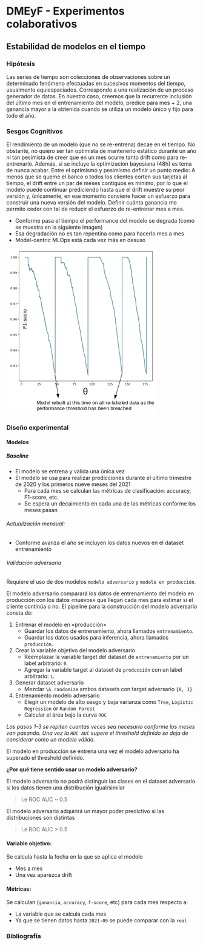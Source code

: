 # DMEyF - Experimentos colaborativos

## Estabilidad de modelos en el tiempo

### Hipótesis
Las series de tiempo son colecciones de observaciones sobre un determinado fenómeno efectuadas en sucesivos momentos del tiempo, usualmente equiespaciados.
Corresponde a una realización de un proceso generador de datos.  En nuestro caso, creemos que la recurrente inclusión del último mes en el entrenamiento del modelo, predice para mes + 2, una ganancia mayor a la obtenida cuando se utiliza un modelo único y fijo para todo el año.

### Sesgos Cognitivos
El rendimiento de un modelo (que no se re-entrena) decae en el tiempo. No obstante, no quiero ser tan optimista de mantenerlo estático durante un año ni tan pesimista de creer que en un mes ocurre tanto drift como para re-entrenarlo. Además, si se incluye la optimización bayesiana (48h) es tema de nunca acabar. Entre el optimismo y pesimismo definir un punto medio:
A menos que se queme el banco o todos los clientes corten sus tarjetas al tiempo, el drift entre un par de meses contiguos es mínimo, por lo que el modelo puede continuar prediciendo hasta que el drift muestre su peor versión y, únicamente, en ese momento conviene hacer un esfuerzo para construir una nueva versión del modelo. Definir cuánta ganancia me permito ceder con tal de reducir el esfuerzo de re-entrenar mes a mes.

- Conforme pasa el tiempo el performance del modelo se degrada (como se muestra en la siguiente imagen) 
- Esa degradación no es tan repentina como para hacerlo mes a mes
- Model-centric MLOps está cada vez más en desuso

![Model decay](img/cd-performance.webp)

### Diseño experimental

#### Modelos

##### Baseline
- El modelo se entrena y valida una única vez
- El modelo se usa para realizar predicciones durante el último trimestre de 2020 y los primeros nueve meses del 2021
  - Para cada mes se calculan las métricas de clasificación: accuracy, F1-score, etc.
  - Se espera un decaimiento en cada una de las métricas conforme los meses pasan


###### Actualización mensual:
- Conforme avanza el año se incluyen los datos nuevos en el dataset entrenamiento

###### Validación adversaria
Requiere el uso de dos modelos `modelo adversario` y `modelo en producción`.

El modelo adversario comparará los datos de entrenamiento del modelo en producción con los datos «nuevos» que llegan cada mes para estimar si el cliente continúa o no. El pipeline para la construcción del modelo adversario consta de:
1. Entrenar el modelo en «producción»
   - Guardar los datos de entrenamiento, ahora llamados `entrenamiento`.
   - Guardar los datos usados para inferencia, ahora llamados `producción`.
2. Crear la variable objetivo del modelo adversario
   - Reemplazar la variable target del dataset de `entrenamiento` por un label arbitrario: `0`.
   - Agregar la variable target al dataset de `producción` con un label arbitrario: `1`.
3. Generar dataset adversario
   - Mezclar `\& randomize` ambos datasets con target adversario `{0, 1}`
4. Entrenamiento modelo adversario
   - Elegir un modelo de alto sesgo y baja varianza como `Tree`, `Logistic Regression` or `Random Forest`
   - Calcular el área bajo la curva `ROC`

_Los pasos 1-3 se repiten cuantas veces sea necesario conforme los meses van pasando. Una vez la `ROC AUC` supere el threshold definido se deja de considerar como un modelo válido._

El modelo en producción se entrena una vez el modelo adversario ha superado el threshold definido.

**¿Por qué tiene sentido usar un modelo adversario?**

El modelo adversario no podrá distinguir las clases en el dataset adversario si los datos tienen una distribución igual/similar 

> i.e ROC AUC ~ 0.5

El modelo adversario adquirirá un mayor poder predictivo si las distribuciones son distintas 

> i.e ROC AUC > 0.5

#### Variable objetivo:
Se calcula hasta la fecha en la que se aplica el modelo 
- Mes a mes
- Una vez aparezca drift

#### Métricas:
Se calculan (`ganancia`, `accuracy`, `f-score`, etc) para cada mes respecto a:
- La variable que se calcula cada mes
- Ya que se tienen datos hasta `2021-09` se puede comparar con la `real`

### Bibliografía
